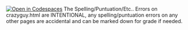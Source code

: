 [![Open in Codespaces](https://classroom.github.com/assets/launch-codespace-7f7980b617ed060a017424585567c406b6ee15c891e84e1186181d67ecf80aa0.svg)](https://classroom.github.com/open-in-codespaces?assignment_repo_id=13463822)
The Spelling/Puntuation/Etc.. Errors on crazyguy.html are INTENTIONAL, any spelling/puntuation errors on any other pages are accidental and can be marked down for grade if needed.
